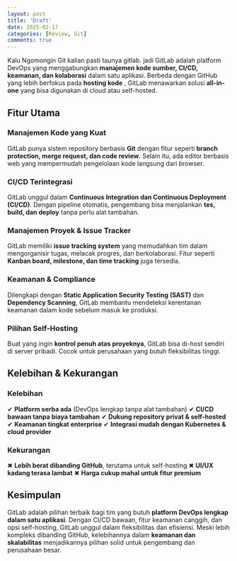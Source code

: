 ```yaml
---
layout: post
title: 'Draft'
date: 2025-02-17
categories: [Review, Git]
comments: true
---
```

Kalu Ngomongin Git kalian pasti taunya gitlab.
jadi GitLab adalah platform DevOps yang menggabungkan **manajemen kode sumber, CI/CD, keamanan, dan kolaborasi** dalam satu aplikasi. Berbeda dengan GitHub yang lebih berfokus pada **hosting kode**
, GitLab menawarkan solusi **all-in-one** yang bisa digunakan di cloud atau self-hosted.

## Fitur Utama
### **Manajemen Kode yang Kuat**
GitLab punya sistem repository berbasis **Git** dengan fitur seperti **branch protection, merge request, dan code review**. Selain itu, ada editor berbasis web yang mempermudah pengelolaan kode langsung dari browser.

### **CI/CD Terintegrasi**
GitLab unggul dalam **Continuous Integration dan Continuous Deployment (CI/CD)**. Dengan pipeline otomatis, pengembang bisa menjalankan **tes, build, dan deploy** tanpa perlu alat tambahan.

### **Manajemen Proyek & Issue Tracker**
GitLab memiliki **issue tracking system** yang memudahkan tim dalam mengorganisir tugas, melacak progres, dan berkolaborasi. Fitur seperti **Kanban board, milestone, dan time tracking** juga tersedia.

### **Keamanan & Compliance**
Dilengkapi dengan **Static Application Security Testing (SAST)** dan **Dependency Scanning**, GitLab membantu mendeteksi kerentanan keamanan dalam kode sebelum masuk ke produksi.

### **Pilihan Self-Hosting**
Buat yang ingin **kontrol penuh atas proyeknya**, GitLab bisa di-host sendiri di server pribadi. Cocok untuk perusahaan yang butuh fleksibilitas tinggi.

## Kelebihan & Kekurangan
### **Kelebihan**
✔ **Platform serba ada** (DevOps lengkap tanpa alat tambahan)
✔ **CI/CD bawaan tanpa biaya tambahan**
✔ **Dukung repository privat & self-hosted**
✔ **Keamanan tingkat enterprise**
✔ **Integrasi mudah dengan Kubernetes & cloud provider**

### **Kekurangan**
✖ **Lebih berat dibanding GitHub**, terutama untuk self-hosting
✖ **UI/UX kadang terasa lambat**
✖ **Harga cukup mahal untuk fitur premium**

## Kesimpulan
GitLab adalah pilihan terbaik bagi tim yang butuh **platform DevOps lengkap dalam satu aplikasi**. Dengan CI/CD bawaan, fitur keamanan canggih, dan opsi self-hosting, GitLab unggul dalam fleksibilitas dan efisiensi. Meski lebih kompleks dibanding GitHub, kelebihannya dalam **keamanan dan skalabilitas** menjadikannya pilihan solid untuk pengembang dan perusahaan besar.




